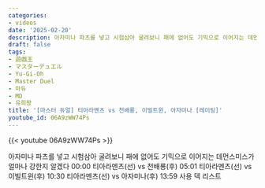 ```yaml
---
categories:
- videos
date: '2025-02-20'
description: 아자미나 파츠를 넣고 시험삼아 굴려보니 패에 없어도 기믹으로 이어지는 데먼스미스가 얼마나 강한지 알겠다
draft: false
tags:
- 遊戯王
- マスターデュエル
- Yu-Gi-Oh
- Master Duel
- 마듀
- MD
- 유희왕
title: '[마스터 듀얼] 티아라멘츠 vs 천배룡, 이빌트윈, 아자미나 [레이팅]'
youtube_id: 06A9zWW74Ps
---
```



{{< youtube 06A9zWW74Ps >}}

아자미나 파츠를 넣고 시험삼아 굴려보니 패에 없어도 기믹으로 이어지는 데먼스미스가 얼마나 강한지 알겠다
00:00 티아라멘츠(선) vs 천배룡(후)
05:01 티아라멘츠(선) vs 이빌트윈(후)
10:30 티아라멘츠(선) vs 아자미나(후)
13:59 사용 덱 리스트